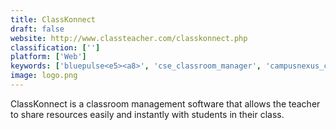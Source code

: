 ```yaml
---
title: ClassKonnect
draft: false 
website: http://www.classteacher.com/classkonnect.php
classification: ['']
platform: ['Web']
keywords: ['bluepulse<e5><a8>', 'cse_classroom_manager', 'campusnexus_crm', 'class_charts', 'classowl', 'coursecruiser', 'dyknow_cloud', 'eliademy', 'google_classroom', 'kickboard', 'libraryh3lp', 'netsupport_school', 'open_school', 'smartmedia_pro', 'teacherdashboard365', 'pupilpad']
image: logo.png
---
```

ClassKonnect is a classroom management software that allows the teacher to share resources easily and instantly with students in their class.